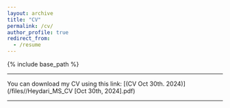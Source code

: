 ```yaml
---
layout: archive
title: "CV"
permalink: /cv/
author_profile: true
redirect_from:
  - /resume
---
```


{% include base_path %}

---

You can download my CV using this link: [(CV Oct 30th. 2024)](/files//Heydari_MS_CV [Oct 30th, 2024].pdf)

---

<div>
    <object data="https://heydari-msadra.github.io/files//Heydari_MS_CV%20[Oct%2030th,%202024].pdf" type="application/pdf" width="80%" height="50px">
        <embed src="https://heydari-msadra.github.io/files//Heydari_MS_CV%20[Oct%2030th,%202024].pdf"></embed>
    </object>
</div>
